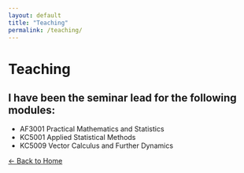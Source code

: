 ```yaml
---
layout: default
title: "Teaching"
permalink: /teaching/
---
```


# Teaching

## I have been the seminar lead for the following modules:

* AF3001 Practical Mathematics and Statistics
* KC5001 Applied Statistical Methods
* KC5009 Vector Calculus and Further Dynamics

[← Back to Home](/) 
